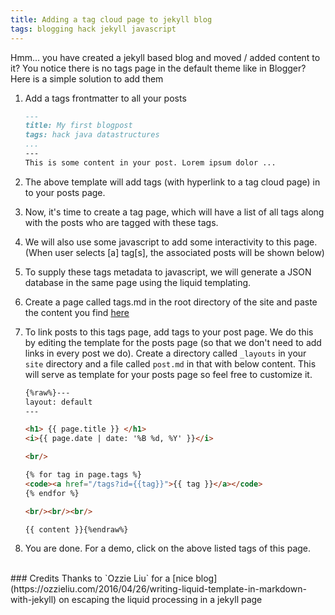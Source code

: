 ```yaml
---
title: Adding a tag cloud page to jekyll blog
tags: blogging hack jekyll javascript
---
```


Hmm... you have created a jekyll based blog and moved / added content to it? You notice there is no tags page in the default theme like in Blogger? Here is a simple solution to add them

1. Add a tags frontmatter to all your posts
	```markdown
	---
	title: My first blogpost
	tags: hack java datastructures
	...
	---
	This is some content in your post. Lorem ipsum dolor ...
	```

2. The above template will add tags (with hyperlink to a tag cloud page) in to your posts page.

3. Now, it's time to create a tag page, which will have a list of all tags along with the posts who are tagged with these tags.

4. We will also use some javascript to add some interactivity to this page. (When user selects [a] tag[s], the associated posts will be shown below)

5. To supply these tags metadata to javascript, we will generate a JSON database in the same page using the liquid templating.

6. Create a page called tags.md in the root directory of the site and paste the content you find [here](https://raw.githubusercontent.com/mmpataki/mmpataki.github.io/master/foo.md)

7. To link posts to this tags page, add tags to your post page. We do this by editing the template for the posts page (so that we don't need to add links in every post we do). Create a directory called `_layouts` in your `site` directory and a file called `post.md` in that with below content. This will serve as template for your posts page so feel free to customize it.
	```markdown
	{%raw%}---
	layout: default
	---

	<h1> {{ page.title }} </h1>
	<i>{{ page.date | date: '%B %d, %Y' }}</i>

	<br/>

	{% for tag in page.tags %}
	<code><a href="/tags?id={{tag}}">{{ tag }}</a></code>
	{% endfor %}

	<br/><br/><br/>

	{{ content }}{%endraw%}
	```

8. You are done. For a demo, click on the above listed tags of this page.


<br/>
### Credits
Thanks to `Ozzie Liu` for a [nice blog](https://ozzieliu.com/2016/04/26/writing-liquid-template-in-markdown-with-jekyll) on escaping the liquid processing in a jekyll page